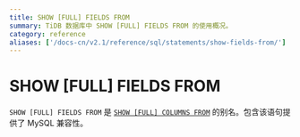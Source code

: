 ```yaml
---
title: SHOW [FULL] FIELDS FROM
summary: TiDB 数据库中 SHOW [FULL] FIELDS FROM 的使用概况。
category: reference
aliases: ['/docs-cn/v2.1/reference/sql/statements/show-fields-from/']
---
```


# SHOW [FULL] FIELDS FROM

`SHOW [FULL] FIELDS FROM` 是 [`SHOW [FULL] COLUMNS FROM`](/sql-statements/sql-statement-show-columns-from.md) 的别名。包含该语句提供了 MySQL 兼容性。